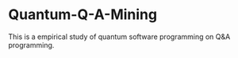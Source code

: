 # Quantum-Q-A-Mining
This is a empirical study of quantum software programming on Q&amp;A programming.
